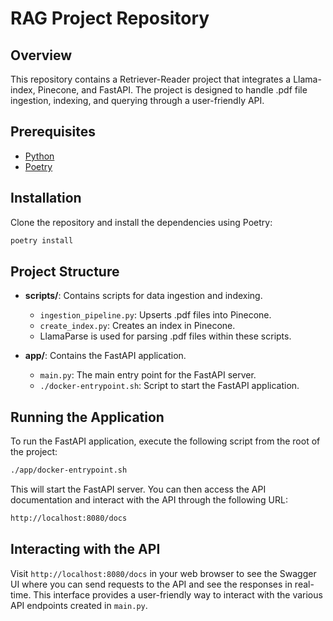 # RAG Project Repository

## Overview
This repository contains a Retriever-Reader project that integrates a Llama-index, Pinecone, and FastAPI. The project is designed to handle .pdf file ingestion, indexing, and querying through a user-friendly API.

## Prerequisites
- [Python](https://www.python.org/downloads/)
- [Poetry](https://python-poetry.org/docs/#installation)

## Installation

Clone the repository and install the dependencies using Poetry:

```bash
poetry install
```

## Project Structure

- **scripts/**: Contains scripts for data ingestion and indexing.
  - `ingestion_pipeline.py`: Upserts .pdf files into Pinecone.
  - `create_index.py`: Creates an index in Pinecone.
  - LlamaParse is used for parsing .pdf files within these scripts.

- **app/**: Contains the FastAPI application.
  - `main.py`: The main entry point for the FastAPI server.
  - `./docker-entrypoint.sh`: Script to start the FastAPI application.

## Running the Application
To run the FastAPI application, execute the following script from the root of the project:
```bash
./app/docker-entrypoint.sh
```
This will start the FastAPI server. You can then access the API documentation and interact with the API through the following URL:
```bash
http://localhost:8080/docs
```

## Interacting with the API
Visit `http://localhost:8080/docs` in your web browser to see the Swagger UI where you can send requests to the API and see the responses in real-time. This interface provides a user-friendly way to interact with the various API endpoints created in `main.py`.

